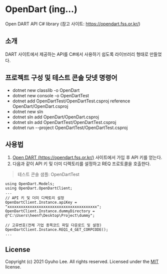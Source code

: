 # OpenDart (ing...)
Open DART API C# library (참고 사이트: https://opendart.fss.or.kr/)

## 소개
DART 사이트에서 제공하는 API를 C#에서 사용하기 쉽도록 라이브러리 형태로 만들었다.

## 프로젝트 구성 및 테스트 콘솔 닷넷 명령어
- dotnet new classlib -o OpenDart
- dotnet new console -o OpenDartTest
- dotnet add OpenDartTest/OpenDartTest.csproj reference OpenDart/OpenDart.csproj
- dotnet new sln
- dotnet sln add OpenDart/OpenDart.csproj
- dotnet sln add OpenDartTest/OpenDartTest.csproj
- dotnet run --project OpenDartTest/OpenDartTest.csproj

## 사용법
1. [Open DART (https://opendart.fss.or.kr/)](https://opendart.fss.or.kr/) 사이트에서 가입 후 API 키를 얻는다.
2. 다음과 같이 API 키 및 더미 디렉토리를 설정하고 REQ 프로토콜을 호출한다.
   
> 테스트 콘솔 샘플: OpenDartTest

~~~
using OpenDart.Models;
using OpenDart.OpenDartClient;
...
// API 키 및 더미 디렉토리 설정
OpenDartClient.Instance.apiKey = "xxxxxxxxxxxxxxxxxxxxxxxxxxxxxxxxxxxxxxxx";
OpenDartClient.Instance.dummyDirectory = @"C:\Users\heenf\Desktop\Project\dummy";

// 고유번호(전체 기업 종목코드 파일 다운로드 및 설정)
OpenDartClient.Instance.REQ1_4_GET_CORPCODE();
...
~~~

## License
Copyright (c) 2021 Gyuho Lee. All rights reserved.
Licensed under the [MIT](./LICENSE) license.